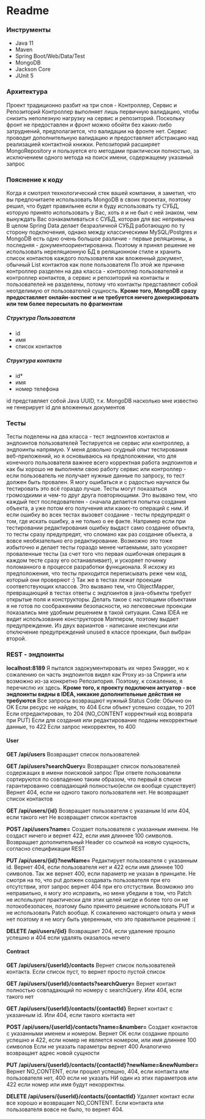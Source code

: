 # Readme
### Инструменты
- Java 11
- Maven
- Spring Boot/Web/Data/Test
- MongoDB
- Jackson Core
- JUnit 5

### Архитектура
Проект традиционно разбит на три слоя - Контроллер, Сервис и Репозиторий
Контроллер выполняет лишь первичную валидацию, чтобы снизить неполезную нагрузку на сервис и репозиторий. Поскольку фронт не предоставлен и фронт можно обойти без каких-либо затруднений, предполагается, что валидации на фронте нет.
Сервис проводит дополнительную валидацию и предоставляет абстракцию над реализацией контактной книжки.
Репозиторий расширяет MongoRepository и пользуется его методами практически полностью, за исключением одного метода на поиск имени, содержащему указаный запрос
### Пояснение к коду
Когда я смотрел технологический стек вашей компании, я заметил, что вы предпочитаете использовать MongoDB в своих проектах, поэтому решил, что будет правильнее если я буду использовать ту СУБД, которую принято использовать у Вас, хоть я и не был с ней знаком, чем вынуждать Вас ознакамливаться с СУБД, которая для вас непривычна
В целом Spring Data делает безразличной СУБД работающую по ту сторону подключения, однако между классическими MySQL/Postgres и MongoDB есть одно очень большое различие - первые реляционны, а последняя - документоориентированна. Поэтому я принял решение не использовать нереляционную БД в реляционном стиле и хранить список контактов каждого пользователя как вложенный документ, обычный List контактов как поле пользователя
По этой же причине контроллер разделен на два класса - контроллер пользователей и контроллер контактов, а сервис и репозиторий на контакты и пользователей не разделены, потому что контакты представляют собой неотделимую от пользователей сущность.
**Кроме того, MongoDB сразу предоставляет онлайн-хостинг и не требуется ничего докеризировать или тем более пересылать по фрагментам**
##### Структура Пользователя
- id
- имя
- список контактов

##### Структура контакта
- id*
- имя
- номер телефона

id представляет собой Java UUID, т.к. MongoDB насколько мне известно не генерирует id для вложенных документов
### Тесты
Тесты поделены на два класса - тест эндпоинтов контактов и эндпоинтов пользователей
Тестируется не сервис или контроллер, а эндпоинты напрямую. У меня довольно скудный опыт тестирования веб-приложений, но я основываюсь на предположении, что для конечного пользователя важнее всего корректная работа эндпоинтов и как бы хорошо не выполняли свою работу сервис или контроллер - если пользователь не получает нужные данные по запросу, то тест должен быть провален. Я могу ошибаться и с радостью научился бы тестировать это всё гораздо лучше. Тесты могут показаться громоздкими и чем-то друг друга повторяющими. Это вызвано тем, что каждый тест последователен - сначала делается попытка создания объекта, а уже потом его получения или каких-то операций с ним. И если ошибку во всех тестах вызовет создание - тесты предупредят о том, где искать ошибку, а не только о ее факте. Например если при тестировании редактирования ошибку выдаст само создание объекта, то тесты сразу предупредят, что сломано как раз создание объекта, а вовсе необязательно его редактирование. Возможно это тоже избыточно и делает тесты гораздо менее читаемыми, зато ускоряет проваленные тесты (за счет того что первая ошибочная операция в каждом тесте сразу его останавливает), и ускоряет починку поломанного в процессе разработки функционала. Я исхожу из предположения, что тесты приходится переписывать реже чем код, который они проверяют :)
Так же в тестах лежат проекции соответствующих классов. Это вызвано тем, что ObjectMapper, превращающий в тестах ответы с эндпоинтов в java-объекты требует открытые поля и конструкторы. Делать такое с настоящими объектами я не готов по соображениям безопасности, но легковесные проекции показались мне удобным решением в такой ситуации. Сама IDEA не видит использование конструкторов Маппером, поэтому выдает предупреждение. Из двух вариантов - написание инспекции или отключение предупреждений unused в классе проекции, был выбран второй.
### REST - эндпоинты
**localhost:8189**
Я пытался задокументировать их через Swagger, но к сожалению он часть эндпоинтов видел как Proxy из-за Спринга или возможно из-за конкретно Репозитория. Поэтому, к сожалению, я перечислю их здесь.
**Кроме того, к проекту подключен актуатор - все эндпоинты видны в IDEA, никакие дополнительные действия не требуются**
Все запросы возвращают нужный Status Code:
Обычно он OK
Если ресурс не найден, то 404
Если объект успешно создан, то 201
Если отредактирован, то 204 (NO_CONTENT корректный код возврата при PUT)
Если для создания или редактирование поданы некорректные данные, то 422
Если запрос некорректен, то 400

#### User
**GET /api/users**
Возвращает список пользователей

**GET /api/users?searchQuery=**
Возвращает список пользователей содержащих в имени поисковой запрос
При ответе пользователи сортируются по совпадению таким образом, что первый в списке гарантированно совпадающий полностью(если он вообще существует)
Вернет 404, если ни одного такого пользователя нет.
Не возвращает список контактов

**GET /api/users/{id}**
Возвращает пользователя с указаным Id или 404, если такого нет
Не возвращает список контактов

**POST /api/users?name=**
Создает пользователя с указанным именем. Не создаст ничего и вернет 422, если имя длиннее 100 символов. Возвращает дополнительный Header со ссылкой на новую сущность, согласно спецификации REST

**PUT /api/users/{id}?newName=**
Редактирует пользователя с указанным id. Вернет 404, если пользователя нет и 422 если имя длиннее 100 символов. Так же вернет 400, если параметр не указан в принципе. Не смотря на то, что put должен создавать пользователя при его отсутствии, этот запрос вернет 404 при его отстуствии. Возможно это неправильно, я могу это исправить, но меня убедили в том, что Patch не используют практически для этих целей нигде и более того он не потокобезопасен, поэтому было принято решение использовать PUT и не использовать Patch вообще. К сожалению настоящего опыта у меня нет поэтому я не могу быть уверенным, что это правильное решение :(

**DELETE /api/users/{id}**
Возвращает 204, если удаление прошло успешно и 404 если удалять оказалось нечего
#### Contract
**GET /api/users/{userId}/contacts**
Вернет список пользователей контакта. Если список пуст, то вернет просто пустой список

**GET /api/users/{userId}/contacts?searchQuery=**
Вернет контакт полностью совпадающий по номеру с searchQuery. Или 404, если такого нет

**GET /api/users/{userId}/contacts/{contactId}**
Вернет контакт с указанным id. Или 404, если такого контакта нет

**POST /api/users/{userId}/contacts?name=&number=**
Создает контактов с указанными именем и номером.
Вернет ОК если создание прошло успешно и 422, если номер не является номером, или имя длиннее 100 символов
Если не указать параметры вернет 400
Аналогично возвращает адрес новой сущности

**PUT /api/users/{userId}/contacts/{contactId}?newName=&newNumber=**
Вернет NO_CONTENT, если прошел успешно, 404, если контакта или пользователя нет, 400 если не указать НИ один из этих параметров или 422 если номер или имя будут некорректны.

**DELETE /api/users/{userId}/contacts/{contactId}**
Удаляет контакт если все хорошо и возвращает NO_CONTENT. Если контакта или пользователя вовсе не было, то вернет 404.







